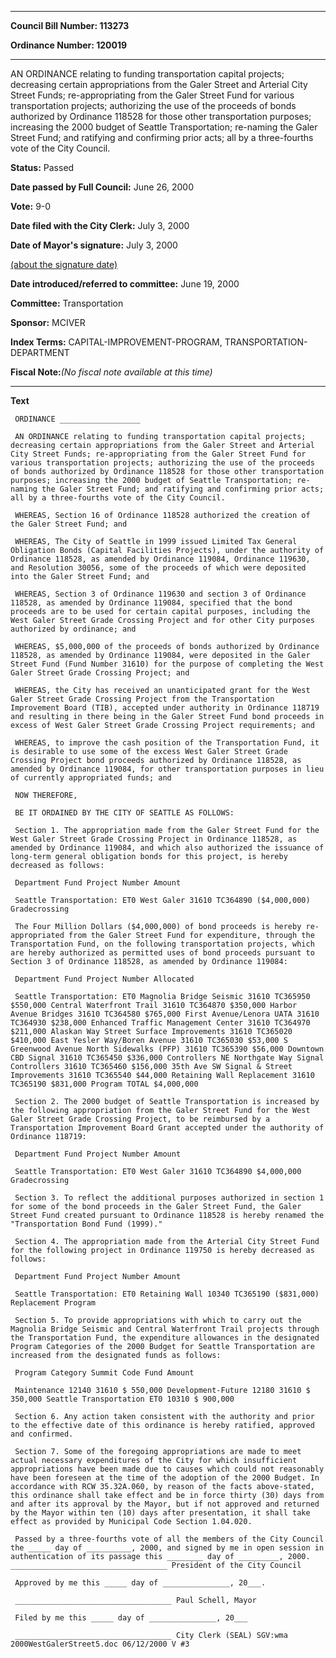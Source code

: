 

********

**Council Bill Number: 113273**
   
**Ordinance Number: 120019**
********

 AN ORDINANCE relating to funding transportation capital projects; decreasing certain appropriations from the Galer Street and Arterial City Street Funds; re-appropriating from the Galer Street Fund for various transportation projects; authorizing the use of the proceeds of bonds authorized by Ordinance 118528 for those other transportation purposes; increasing the 2000 budget of Seattle Transportation; re-naming the Galer Street Fund; and ratifying and confirming prior acts; all by a three-fourths vote of the City Council.

**Status:** Passed
   
**Date passed by Full Council:** June 26, 2000
   
**Vote:** 9-0
   
**Date filed with the City Clerk:** July 3, 2000
   
**Date of Mayor's signature:** July 3, 2000
   
[(about the signature date)](/~public/approvaldate.htm)
   
   
   
**Date introduced/referred to committee:** June 19, 2000
   
**Committee:** Transportation
   
**Sponsor:** MCIVER
   
   
**Index Terms:** CAPITAL-IMPROVEMENT-PROGRAM, TRANSPORTATION-DEPARTMENT

**Fiscal Note:**_(No fiscal note available at this time)_

********

**Text**
   
```
 ORDINANCE __________________

 AN ORDINANCE relating to funding transportation capital projects; decreasing certain appropriations from the Galer Street and Arterial City Street Funds; re-appropriating from the Galer Street Fund for various transportation projects; authorizing the use of the proceeds of bonds authorized by Ordinance 118528 for those other transportation purposes; increasing the 2000 budget of Seattle Transportation; re-naming the Galer Street Fund; and ratifying and confirming prior acts; all by a three-fourths vote of the City Council.

 WHEREAS, Section 16 of Ordinance 118528 authorized the creation of the Galer Street Fund; and

 WHEREAS, The City of Seattle in 1999 issued Limited Tax General Obligation Bonds (Capital Facilities Projects), under the authority of Ordinance 118528, as amended by Ordinance 119084, Ordinance 119630, and Resolution 30056, some of the proceeds of which were deposited into the Galer Street Fund; and

 WHEREAS, Section 3 of Ordinance 119630 and section 3 of Ordinance 118528, as amended by Ordinance 119084, specified that the bond proceeds are to be used for certain capital purposes, including the West Galer Street Grade Crossing Project and for other City purposes authorized by ordinance; and

 WHEREAS, $5,000,000 of the proceeds of bonds authorized by Ordinance 118528, as amended by Ordinance 119084, were deposited in the Galer Street Fund (Fund Number 31610) for the purpose of completing the West Galer Street Grade Crossing Project; and

 WHEREAS, the City has received an unanticipated grant for the West Galer Street Grade Crossing Project from the Transportation Improvement Board (TIB), accepted under authority in Ordinance 118719 and resulting in there being in the Galer Street Fund bond proceeds in excess of West Galer Street Grade Crossing Project requirements; and

 WHEREAS, to improve the cash position of the Transportation Fund, it is desirable to use some of the excess West Galer Street Grade Crossing Project bond proceeds authorized by Ordinance 118528, as amended by Ordinance 119084, for other transportation purposes in lieu of currently appropriated funds; and

 NOW THEREFORE,

 BE IT ORDAINED BY THE CITY OF SEATTLE AS FOLLOWS:

 Section 1. The appropriation made from the Galer Street Fund for the West Galer Street Grade Crossing Project in Ordinance 118528, as amended by Ordinance 119084, and which also authorized the issuance of long-term general obligation bonds for this project, is hereby decreased as follows:

 Department Fund Project Number Amount

 Seattle Transportation: ET0 West Galer 31610 TC364890 ($4,000,000) Gradecrossing

 The Four Million Dollars ($4,000,000) of bond proceeds is hereby re-appropriated from the Galer Street Fund for expenditure, through the Transportation Fund, on the following transportation projects, which are hereby authorized as permitted uses of bond proceeds pursuant to Section 3 of Ordinance 118528, as amended by Ordinance 119084:

 Department Fund Project Number Allocated

 Seattle Transportation: ET0 Magnolia Bridge Seismic 31610 TC365950 $550,000 Central Waterfront Trail 31610 TC364870 $350,000 Harbor Avenue Bridges 31610 TC364580 $765,000 First Avenue/Lenora UATA 31610 TC364930 $238,000 Enhanced Traffic Management Center 31610 TC364970 $211,000 Alaskan Way Street Surface Improvements 31610 TC365020 $410,000 East Yesler Way/Boren Avenue 31610 TC365030 $53,000 S Greenwood Avenue North Sidewalks (PFP) 31610 TC365390 $56,000 Downtown CBD Signal 31610 TC365450 $336,000 Controllers NE Northgate Way Signal Controllers 31610 TC365460 $156,000 35th Ave SW Signal & Street Improvements 31610 TC365540 $44,000 Retaining Wall Replacement 31610 TC365190 $831,000 Program TOTAL $4,000,000

 Section 2. The 2000 budget of Seattle Transportation is increased by the following appropriation from the Galer Street Fund for the West Galer Street Grade Crossing Project, to be reimbursed by a Transportation Improvement Board Grant accepted under the authority of Ordinance 118719:

 Department Fund Project Number Amount

 Seattle Transportation: ET0 West Galer 31610 TC364890 $4,000,000 Gradecrossing

 Section 3. To reflect the additional purposes authorized in section 1 for some of the bond proceeds in the Galer Street Fund, the Galer Street Fund created pursuant to Ordinance 118528 is hereby renamed the "Transportation Bond Fund (1999)."

 Section 4. The appropriation made from the Arterial City Street Fund for the following project in Ordinance 119750 is hereby decreased as follows:

 Department Fund Project Number Amount

 Seattle Transportation: ET0 Retaining Wall 10340 TC365190 ($831,000) Replacement Program

 Section 5. To provide appropriations with which to carry out the Magnolia Bridge Seismic and Central Waterfront Trail projects through the Transportation Fund, the expenditure allowances in the designated Program Categories of the 2000 Budget for Seattle Transportation are increased from the designated funds as follows:

 Program Category Summit Code Fund Amount

 Maintenance 12140 31610 $ 550,000 Development-Future 12180 31610 $ 350,000 Seattle Transportation ET0 10310 $ 900,000

 Section 6. Any action taken consistent with the authority and prior to the effective date of this ordinance is hereby ratified, approved and confirmed.

 Section 7. Some of the foregoing appropriations are made to meet actual necessary expenditures of the City for which insufficient appropriations have been made due to causes which could not reasonably have been foreseen at the time of the adoption of the 2000 Budget. In accordance with RCW 35.32A.060, by reason of the facts above-stated, this ordinance shall take effect and be in force thirty (30) days from and after its approval by the Mayor, but if not approved and returned by the Mayor within ten (10) days after presentation, it shall take effect as provided by Municipal Code Section 1.04.020.

 Passed by a three-fourths vote of all the members of the City Council the _____ day of __________, 2000, and signed by me in open session in authentication of its passage this ________ day of _________, 2000. ___________________________________ President of the City Council

 Approved by me this _____ day of _______________, 20___.

 ___________________________________ Paul Schell, Mayor

 Filed by me this _____ day of _______________, 20___

 ___________________________________ City Clerk (SEAL) SGV:wma 2000WestGalerStreet5.doc 06/12/2000 V #3

```
